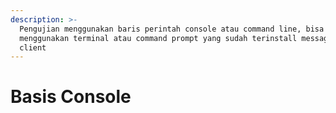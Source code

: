 ```yaml
---
description: >-
  Pengujian menggunakan baris perintah console atau command line, bisa
  menggunakan terminal atau command prompt yang sudah terinstall message broker
  client
---
```


# Basis Console

